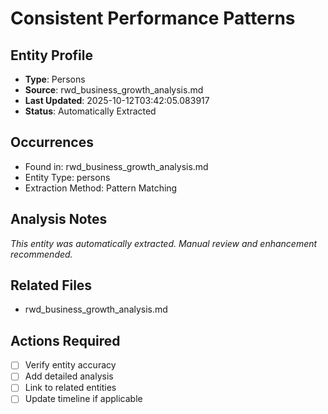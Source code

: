 # Consistent Performance Patterns

## Entity Profile
- **Type**: Persons
- **Source**: rwd_business_growth_analysis.md
- **Last Updated**: 2025-10-12T03:42:05.083917
- **Status**: Automatically Extracted

## Occurrences
- Found in: rwd_business_growth_analysis.md
- Entity Type: persons
- Extraction Method: Pattern Matching

## Analysis Notes
*This entity was automatically extracted. Manual review and enhancement recommended.*

## Related Files
- rwd_business_growth_analysis.md

## Actions Required
- [ ] Verify entity accuracy
- [ ] Add detailed analysis
- [ ] Link to related entities
- [ ] Update timeline if applicable
